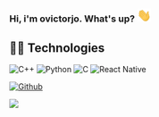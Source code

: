 ### Hi, i'm ovictorjo. What's up? <img src="https://raw.githubusercontent.com/ABSphreak/ABSphreak/master/gifs/Hi.gif" width="25px"> 

## :technologist: Technologies

<p>
  <img alt="C++" src="https://img.shields.io/badge/C%2B%2B-00599C?style=for-the-badge&logo=c%2B%2B&logoColor=white"/>
  <img alt="Python" src="https://img.shields.io/badge/Python-3776AB?style=for-the-badge&logo=python&logoColor=white"/>
  <img alt="C" src="https://img.shields.io/badge/Ct%20-%2320232a.svg?&style=for-the-badge&logo=Ct&logoColor=%2361DAFB"/>
  <img alt="React Native" src="https://img.shields.io/badge/React_Native-20232A?style=for-the-badge&logo=react&logoColor=61DAFB"/>
</p>


<p>
  <a href="https://github.com/ovictorjo">
    <img alt="Github" src="https://img.shields.io/badge/GitHub-100000?style=for-the-badge&logo=github&logoColor=white"/>
  </a>
</p>

<img src="https://github-readme-stats.vercel.app/api?username=ovictorjo&&show_icons=true&title_color=ffffff&icon_color=bb2acf&text_color=daf7dc&bg_color=191919">

